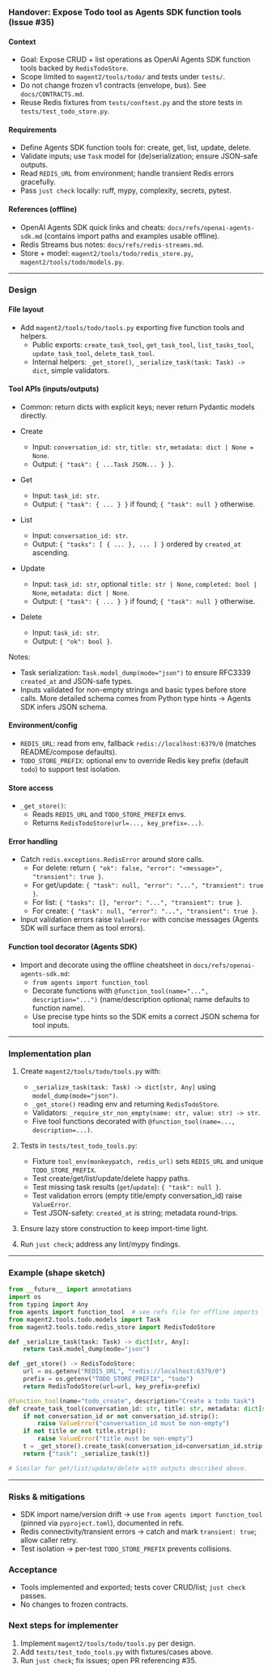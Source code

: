 ### Handover: Expose Todo tool as Agents SDK function tools (Issue #35)

#### Context
- Goal: Expose CRUD + list operations as OpenAI Agents SDK function tools backed by `RedisTodoStore`.
- Scope limited to `magent2/tools/todo/` and tests under `tests/`.
- Do not change frozen v1 contracts (envelope, bus). See `docs/CONTRACTS.md`.
- Reuse Redis fixtures from `tests/conftest.py` and the store tests in `tests/test_todo_store.py`.

#### Requirements
- Define Agents SDK function tools for: create, get, list, update, delete.
- Validate inputs; use `Task` model for (de)serialization; ensure JSON-safe outputs.
- Read `REDIS_URL` from environment; handle transient Redis errors gracefully.
- Pass `just check` locally: ruff, mypy, complexity, secrets, pytest.

#### References (offline)
- OpenAI Agents SDK quick links and cheats: `docs/refs/openai-agents-sdk.md` (contains import paths and examples usable offline).
- Redis Streams bus notes: `docs/refs/redis-streams.md`.
- Store + model: `magent2/tools/todo/redis_store.py`, `magent2/tools/todo/models.py`.

---

### Design

#### File layout
- Add `magent2/tools/todo/tools.py` exporting five function tools and helpers.
  - Public exports: `create_task_tool`, `get_task_tool`, `list_tasks_tool`, `update_task_tool`, `delete_task_tool`.
  - Internal helpers: `_get_store()`, `_serialize_task(task: Task) -> dict`, simple validators.

#### Tool APIs (inputs/outputs)
- Common: return dicts with explicit keys; never return Pydantic models directly.

- Create
  - Input: `conversation_id: str`, `title: str`, `metadata: dict | None = None`.
  - Output: `{ "task": { ...Task JSON... } }`.

- Get
  - Input: `task_id: str`.
  - Output: `{ "task": { ... } }` if found; `{ "task": null }` otherwise.

- List
  - Input: `conversation_id: str`.
  - Output: `{ "tasks": [ { ... }, ... ] }` ordered by `created_at` ascending.

- Update
  - Input: `task_id: str`, optional `title: str | None`, `completed: bool | None`, `metadata: dict | None`.
  - Output: `{ "task": { ... } }` if found; `{ "task": null }` otherwise.

- Delete
  - Input: `task_id: str`.
  - Output: `{ "ok": bool }`.

Notes:
- Task serialization: `Task.model_dump(mode="json")` to ensure RFC3339 `created_at` and JSON-safe types.
- Inputs validated for non-empty strings and basic types before store calls. More detailed schema comes from Python type hints → Agents SDK infers JSON schema.

#### Environment/config
- `REDIS_URL`: read from env, fallback `redis://localhost:6379/0` (matches README/compose defaults).
- `TODO_STORE_PREFIX`: optional env to override Redis key prefix (default `todo`) to support test isolation.

#### Store access
- `_get_store()`:
  - Reads `REDIS_URL` and `TODO_STORE_PREFIX` envs.
  - Returns `RedisTodoStore(url=..., key_prefix=...)`.

#### Error handling
- Catch `redis.exceptions.RedisError` around store calls.
  - For delete: return `{ "ok": false, "error": "<message>", "transient": true }`.
  - For get/update: `{ "task": null, "error": "...", "transient": true }`.
  - For list: `{ "tasks": [], "error": "...", "transient": true }`.
  - For create: `{ "task": null, "error": "...", "transient": true }`.
- Input validation errors raise `ValueError` with concise messages (Agents SDK will surface them as tool errors).

#### Function tool decorator (Agents SDK)
- Import and decorate using the offline cheatsheet in `docs/refs/openai-agents-sdk.md`:
  - `from agents import function_tool`
  - Decorate functions with `@function_tool(name="...", description="...")` (name/description optional; name defaults to function name).
  - Use precise type hints so the SDK emits a correct JSON schema for tool inputs.

---

### Implementation plan
1) Create `magent2/tools/todo/tools.py` with:
   - `_serialize_task(task: Task) -> dict[str, Any]` using `model_dump(mode="json")`.
   - `_get_store()` reading env and returning `RedisTodoStore`.
   - Validators: `_require_str_non_empty(name: str, value: str) -> str`.
   - Five tool functions decorated with `@function_tool(name=..., description=...)`.

2) Tests in `tests/test_todo_tools.py`:
   - Fixture `tool_env(monkeypatch, redis_url)` sets `REDIS_URL` and unique `TODO_STORE_PREFIX`.
   - Test create/get/list/update/delete happy paths.
   - Test missing task results (`get`/`update`): `{ "task": null }`.
   - Test validation errors (empty title/empty conversation_id) raise `ValueError`.
   - Test JSON-safety: `created_at` is string; metadata round-trips.

3) Ensure lazy store construction to keep import-time light.

4) Run `just check`; address any lint/mypy findings.

---

### Example (shape sketch)

```python
from __future__ import annotations
import os
from typing import Any
from agents import function_tool  # see refs file for offline imports
from magent2.tools.todo.models import Task
from magent2.tools.todo.redis_store import RedisTodoStore

def _serialize_task(task: Task) -> dict[str, Any]:
    return task.model_dump(mode="json")

def _get_store() -> RedisTodoStore:
    url = os.getenv("REDIS_URL", "redis://localhost:6379/0")
    prefix = os.getenv("TODO_STORE_PREFIX", "todo")
    return RedisTodoStore(url=url, key_prefix=prefix)

@function_tool(name="todo_create", description="Create a todo task")
def create_task_tool(conversation_id: str, title: str, metadata: dict[str, Any] | None = None) -> dict[str, Any]:
    if not conversation_id or not conversation_id.strip():
        raise ValueError("conversation_id must be non-empty")
    if not title or not title.strip():
        raise ValueError("title must be non-empty")
    t = _get_store().create_task(conversation_id=conversation_id.strip(), title=title.strip(), metadata=metadata or {})
    return {"task": _serialize_task(t)}

# Similar for get/list/update/delete with outputs described above.
```

---

### Risks & mitigations
- SDK import name/version drift → use `from agents import function_tool` (pinned via `pyproject.toml`), documented in refs.
- Redis connectivity/transient errors → catch and mark `transient: true`; allow caller retry.
- Test isolation → per-test `TODO_STORE_PREFIX` prevents collisions.

### Acceptance
- Tools implemented and exported; tests cover CRUD/list; `just check` passes.
- No changes to frozen contracts.

### Next steps for implementer
1) Implement `magent2/tools/todo/tools.py` per design.
2) Add `tests/test_todo_tools.py` with fixtures/cases above.
3) Run `just check`; fix issues; open PR referencing #35.
